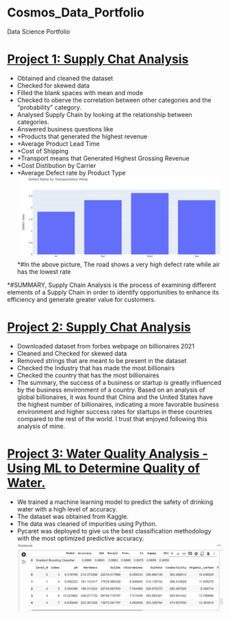 # Cosmos_Data_Portfolio
Data Science Portfolio

# [Project 1: Supply Chat Analysis](https://github.com/uzodyke/Cosmos_Data_Portfolio/blob/main/Copy_of_Supply_Chat.ipynb)

* Obtained and cleaned the dataset
* Checked for skewed data
* Filled the blank spaces with mean and mode
* Checked to oberve the correlation between other categories and the "probability" category.
* Analysed Supply Chain by looking at the relationship between categories.
* Answered business questions like
*   *Products that generated the highest revenue
*   *Average Product Lead Time
*   *Cost of Shipping
*   *Transport means that Generated Highest Grossing Revenue
*   *Cost Distibution by Carrier
*   *Average Defect rate by Product Type
![Accuracy](Defect_rates_by_transportation.jpg)
*#In the above picture, The road shows a very high defect rate while air has the lowest rate

*#SUMMARY, Supply Chain Analysis is the process of examining different elements of a Supply Chain in order to identify opportunities to enhance its efficiency and generate greater value for customers. 


# [Project 2: Supply Chat Analysis](https://github.com/uzodyke/Cosmos_Data_Portfolio/blob/main/Top_Billionaire_Analysis_from_Forbes_DataSet.ipynb)

* Downloaded dataset from forbes webpage on billionaires 2021
* Cleaned and Checked for skewed data
* Removed strings that are meant to be present in the dataset
* Checked the Industry that has made the most billionairs
* Checked the country that has the most billionaires 
* The summary, the success of a business or startup is greatly influenced by the business environment of a country. Based on an analysis of global billionaires, it was found that China and the United States have the highest number of billionaires, indicating a more favorable business environment and higher success rates for startups in these countries compared to the rest of the world. I trust that enjoyed following this analysis of mine.



# [Project 3: Water Quality Analysis - Using ML to Determine Quality of Water.](https://github.com/uzodyke/Cosmos_Data_Portfolio/blob/main/water_quality_analysis.ipynb)
* We trained a machine learning model to predict the safety of drinking water with a high level of accuracy.
* The dataset was obtained from Kaggle.
* The data was cleaned of impurities using Python.
* Pycaret was deployed to give us the best classification methodology with the most optimized predictive accuracy.
![Accuracy](Accuracy.png)
